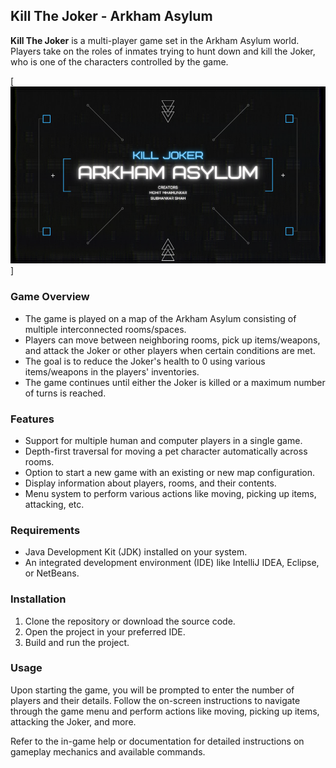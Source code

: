 ## Kill The Joker - Arkham Asylum

**Kill The Joker** is a multi-player game set in the Arkham Asylum world. Players take on the roles of inmates trying to hunt down and kill the Joker, who is one of the characters controlled by the game.

[![Intro Screen](bin/IntroScreen.png)]

### Game Overview

* The game is played on a map of the Arkham Asylum consisting of multiple interconnected rooms/spaces.
* Players can move between neighboring rooms, pick up items/weapons, and attack the Joker or other players when certain conditions are met.
* The goal is to reduce the Joker's health to 0 using various items/weapons in the players' inventories.
* The game continues until either the Joker is killed or a maximum number of turns is reached.

### Features

* Support for multiple human and computer players in a single game.
* Depth-first traversal for moving a pet character automatically across rooms.
* Option to start a new game with an existing or new map configuration.
* Display information about players, rooms, and their contents.
* Menu system to perform various actions like moving, picking up items, attacking, etc.

### Requirements

* Java Development Kit (JDK) installed on your system.
* An integrated development environment (IDE) like IntelliJ IDEA, Eclipse, or NetBeans.

### Installation

1. Clone the repository or download the source code.
2. Open the project in your preferred IDE.
3. Build and run the project.

### Usage

Upon starting the game, you will be prompted to enter the number of players and their details. Follow the on-screen instructions to navigate through the game menu and perform actions like moving, picking up items, attacking the Joker, and more.

Refer to the in-game help or documentation for detailed instructions on gameplay mechanics and available commands.
